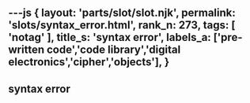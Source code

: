 ---js
{
  layout: 'parts/slot/slot.njk',
  permalink: 'slots/syntax_error.html',
  rank_n: 273,
  tags: [ 'notag' ],
  title_s: 'syntax error',
  labels_a: ['pre-written code','code library','digital electronics','cipher','objects'],
}
---
## syntax error


